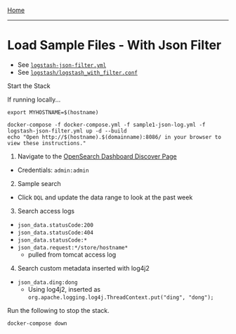 [Home](../README.md)

---

# Load Sample Files - With Json Filter

- See [`logstash-json-filter.yml`](../logstash-json-filter.yml)
- See [`logstash/logstash_with_filter.conf`](../logstash/logstash_with_filter.conf)

Start the Stack

If running locally...
```
export MYHOSTNAME=$(hostname)
```

```
docker-compose -f docker-compose.yml -f sample1-json-log.yml -f logstash-json-filter.yml up -d --build
echo "Open http://$(hostname).$(domainname):8086/ in your browser to view these instructions."

```

1. Navigate to the [OpenSearch Dashboard Discover Page](http://{{MYHOSTNAME}}:8094/app/discover)
  - Credentials: `admin:admin`
2. Sample search 
  - Click `DQL` and update the data range to look at the past week
3. Search access logs
  - `json_data.statusCode:200`
  - `json_data.statusCode:404`
  - `json_data.statusCode:*`
  - `json_data.request:*/store/hostname*`
      - pulled from tomcat access log
4. Search custom metadata inserted with log4j2
  - `json_data.ding:dong`
      - Using log4j2, inserted as `org.apache.logging.log4j.ThreadContext.put("ding", "dong");`


Run the following to stop the stack.

```
docker-compose down
```
